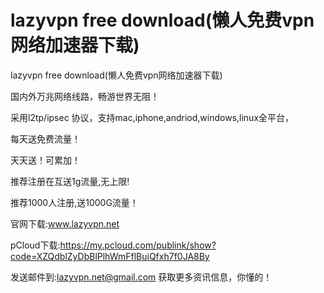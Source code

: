 # lazyvpn free download(懒人免费vpn网络加速器下载)
lazyvpn free download(懒人免费vpn网络加速器下载)

国内外万兆网络线路，畅游世界无阻！

采用l2tp/ipsec 协议，支持mac,iphone,andriod,windows,linux全平台，

每天送免费流量！ 

天天送！可累加！   

推荐注册在互送1g流量,无上限! 

推荐1000人注册,送1000G流量！ 

官网下载:www.lazyvpn.net

pCloud下载:https://my.pcloud.com/publink/show?code=XZQdblZyDbBlPlhWmFflBuiQfxh7f0JA8By

发送邮件到:lazyvpn.net@gmail.com 获取更多资讯信息，你懂的！
